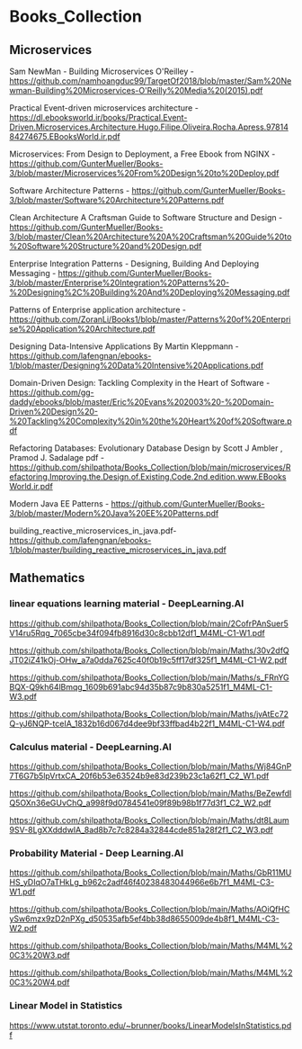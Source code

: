 # Books_Collection

## Microservices
Sam NewMan - Building Microservices O'Reilley - https://github.com/namhoangduc99/TargetOf2018/blob/master/Sam%20Newman-Building%20Microservices-O'Reilly%20Media%20(2015).pdf


Practical Event-driven microservices architecture - https://dl.ebooksworld.ir/books/Practical.Event-Driven.Microservices.Architecture.Hugo.Filipe.Oliveira.Rocha.Apress.9781484274675.EBooksWorld.ir.pdf


Microservices: From Design to Deployment, a Free Ebook from NGINX - https://github.com/GunterMueller/Books-3/blob/master/Microservices%20From%20Design%20to%20Deploy.pdf


Software Architecture Patterns - https://github.com/GunterMueller/Books-3/blob/master/Software%20Architecture%20Patterns.pdf


Clean Architecture A Craftsman Guide to Software Structure and Design - https://github.com/GunterMueller/Books-3/blob/master/Clean%20Architecture%20A%20Craftsman%20Guide%20to%20Software%20Structure%20and%20Design.pdf


Enterprise Integration Patterns - Designing, Building And Deploying Messaging - https://github.com/GunterMueller/Books-3/blob/master/Enterprise%20Integration%20Patterns%20-%20Designing%2C%20Building%20And%20Deploying%20Messaging.pdf

Patterns of Enterprise application architecture - https://github.com/ZoranLi/Books1/blob/master/Patterns%20of%20Enterprise%20Application%20Architecture.pdf

Designing Data-Intensive Applications By Martin Kleppmann - https://github.com/lafengnan/ebooks-1/blob/master/Designing%20Data%20Intensive%20Applications.pdf

Domain-Driven Design: Tackling Complexity in the Heart of Software - https://github.com/gg-daddy/ebooks/blob/master/Eric%20Evans%202003%20-%20Domain-Driven%20Design%20-%20Tackling%20Complexity%20in%20the%20Heart%20of%20Software.pdf


Refactoring Databases: Evolutionary Database Design by Scott J Ambler , Pramod J. Sadalage pdf - https://github.com/shilpathota/Books_Collection/blob/main/microservices/Refactoring.Improving.the.Design.of.Existing.Code.2nd.edition.www.EBooksWorld.ir.pdf


Modern Java EE Patterns - https://github.com/GunterMueller/Books-3/blob/master/Modern%20Java%20EE%20Patterns.pdf



building_reactive_microservices_in_java.pdf- 
https://github.com/lafengnan/ebooks-1/blob/master/building_reactive_microservices_in_java.pdf

## Mathematics

### linear equations learning material - DeepLearning.AI

https://github.com/shilpathota/Books_Collection/blob/main/2CofrPAnSuer5V14ru5Rqg_7065cbe34f094fb8916d30c8cbb12df1_M4ML-C1-W1.pdf

https://github.com/shilpathota/Books_Collection/blob/main/Maths/30v2dfQJT02iZ41kOj-OHw_a7a0dda7625c40f0b19c5ff17df325f1_M4ML-C1-W2.pdf

https://github.com/shilpathota/Books_Collection/blob/main/Maths/s_FRnYGBQX-Q9kh64lBmqg_1609b691abc94d35b87c9b830a5251f1_M4ML-C1-W3.pdf

https://github.com/shilpathota/Books_Collection/blob/main/Maths/jvAtEc72Q-yJ6NQP-tceIA_1832b16d067d4dee9bf33ffbad4b22f1_M4ML-C1-W4.pdf

### Calculus material - DeepLearning.AI
https://github.com/shilpathota/Books_Collection/blob/main/Maths/Wj84GnP7T6G7b5lpVrtxCA_20f6b53e63524b9e83d239b23c1a62f1_C2_W1.pdf

https://github.com/shilpathota/Books_Collection/blob/main/Maths/BeZewfdIQ5OXn36eGUvChQ_a998f9d0784541e09f89b98b1f77d3f1_C2_W2.pdf

https://github.com/shilpathota/Books_Collection/blob/main/Maths/dt8Laum9SV-8LgXXdddwIA_8ad8b7c7c8284a32844cde851a28f2f1_C2_W3.pdf

### Probability Material - Deep Learning.AI
https://github.com/shilpathota/Books_Collection/blob/main/Maths/GbR11MUHS_yDIqO7aTHkLg_b962c2adf46f40238483044966e6b7f1_M4ML-C3-W1.pdf


https://github.com/shilpathota/Books_Collection/blob/main/Maths/AOiQfHCySw6mzx9zD2nPXg_d50535afb5ef4bb38d8655009de4b8f1_M4ML-C3-W2.pdf


https://github.com/shilpathota/Books_Collection/blob/main/Maths/M4ML%20C3%20W3.pdf

https://github.com/shilpathota/Books_Collection/blob/main/Maths/M4ML%20C3%20W4.pdf



### Linear Model in Statistics
https://www.utstat.toronto.edu/~brunner/books/LinearModelsInStatistics.pdf
